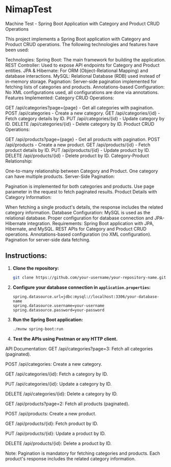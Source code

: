 # NimapTest
Machine Test - Spring Boot Application with Category and Product CRUD Operations

This project implements a Spring Boot application with Category and Product CRUD operations. The following technologies and features have been used:

Technologies:
Spring Boot: The main framework for building the application.
REST Controller: Used to expose API endpoints for Category and Product entities.
JPA & Hibernate: For ORM (Object-Relational Mapping) and database interactions.
MySQL: Relational Database (RDB) used instead of in-memory storage.
Pagination: Server-side pagination implemented for fetching lists of categories and products.
Annotations-based Configuration: No XML configurations used, all configurations are done via annotations.
Features Implemented:
Category CRUD Operations:

GET /api/categories?page={page} - Get all categories with pagination.
POST /api/categories - Create a new category.
GET /api/categories/{id} - Fetch category details by ID.
PUT /api/categories/{id} - Update category by ID.
DELETE /api/categories/{id} - Delete category by ID.
Product CRUD Operations:

GET /api/products?page={page} - Get all products with pagination.
POST /api/products - Create a new product.
GET /api/products/{id} - Fetch product details by ID.
PUT /api/products/{id} - Update product by ID.
DELETE /api/products/{id} - Delete product by ID.
Category-Product Relationship:

One-to-many relationship between Category and Product.
One category can have multiple products.
Server-Side Pagination:

Pagination is implemented for both categories and products.
Use page parameter in the request to fetch paginated results.
Product Details with Category Information:

When fetching a single product's details, the response includes the related category information.
Database Configuration:
MySQL is used as the relational database.
Proper configuration for database connection and JPA-Hibernate integration.
Requirements:
Spring Boot application with JPA, Hibernate, and MySQL.
REST APIs for Category and Product CRUD operations.
Annotations-based configuration (no XML configuration).
Pagination for server-side data fetching.
## Instructions:

1. **Clone the repository:**

    ```bash
    git clone https://github.com/your-username/your-repository-name.git
    ```

2. **Configure your database connection in `application.properties`:**

    ```properties
    spring.datasource.url=jdbc:mysql://localhost:3306/your-database-name
    spring.datasource.username=your-username
    spring.datasource.password=your-password
    ```

3. **Run the Spring Boot application:**

    ```bash
    ./mvnw spring-boot:run
    ```

4. **Test the APIs using Postman or any HTTP client.**

API Documentation:
GET /api/categories?page=3: Fetch all categories (paginated).

POST /api/categories: Create a new category.

GET /api/categories/{id}: Fetch a category by ID.

PUT /api/categories/{id}: Update a category by ID.

DELETE /api/categories/{id}: Delete a category by ID.

GET /api/products?page=2: Fetch all products (paginated).

POST /api/products: Create a new product.

GET /api/products/{id}: Fetch product by ID.

PUT /api/products/{id}: Update a product by ID.

DELETE /api/products/{id}: Delete a product by ID.

Note:
Pagination is mandatory for fetching categories and products.
Each product's response includes the related category information.
